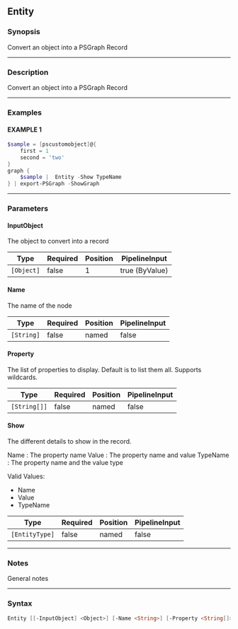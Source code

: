 Entity
------




### Synopsis
Convert an object into a PSGraph Record



---


### Description

Convert an object into a PSGraph Record



---


### Examples
#### EXAMPLE 1
```PowerShell
$sample = [pscustomobject]@{
    first = 1
    second = 'two'
}
graph {
    $sample |  Entity -Show TypeName
} | export-PSGraph -ShowGraph
```



---


### Parameters
#### **InputObject**

The object to convert into a record






|Type      |Required|Position|PipelineInput |
|----------|--------|--------|--------------|
|`[Object]`|false   |1       |true (ByValue)|



#### **Name**

The name of the node






|Type      |Required|Position|PipelineInput|
|----------|--------|--------|-------------|
|`[String]`|false   |named   |false        |



#### **Property**

The list of properties to display. Default is to list them all.
Supports wildcards.






|Type        |Required|Position|PipelineInput|
|------------|--------|--------|-------------|
|`[String[]]`|false   |named   |false        |



#### **Show**

The different details to show in the record.

Name : The property name
Value : The property name and value
TypeName : The property name and the value type



Valid Values:

* Name
* Value
* TypeName






|Type          |Required|Position|PipelineInput|
|--------------|--------|--------|-------------|
|`[EntityType]`|false   |named   |false        |





---


### Notes
General notes



---


### Syntax
```PowerShell
Entity [[-InputObject] <Object>] [-Name <String>] [-Property <String[]>] [-Show {Name | Value | TypeName}] [<CommonParameters>]
```

